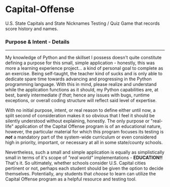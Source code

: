# Capital-Offense
U.S. State Capitals and State Nicknames Testing / Quiz Game that records score history and names.

### Purpose & Intent - Details
_______________________________
My knowledge of Python and the skillset I possess doesn't quite constitute defining a purpose for this small, simple application - honestly, this was more a learning experience project... a kind of personal goal to complete as an exercise. Being self-taught, the teacher kind of sucks and is only able to dedicate spare time towards advancing and progressing in the Python programming language. With this in mind, please realize and understand while the application functions as it should, my Python capabilities are, at best, barely intermediate *if that*; hence any issues with bugs, runtime exceptions, or overall coding structure will reflect said level of expertise.

With no initial purpose, intent, or real reason to define either until now, a split second of consideration makes it so obvious that I feel it should be silently understood without explaining, honestly. The only purpose or "real-life" application of the Capital Offense program is of an educational nature, however, the particular material for which this program focuses its testing is *__not__* a mandatory part of the system-wide curriculum or even considered high in priority, important, or necessary at all in some state/county schools.

Nevertheless, such a small and simple application is equally as simplistically small in terms of it's scope of *"real world"* implementations - **EDUCATION!!** That's it. So ultimately, whether schools consider U.S. Capital cities pertinent or not, perhaps each student should be given the option to decide themselves. Potentially, any students that *choose* to learn can utilize the Capital Offense program as a helpful resource and testing tool.
